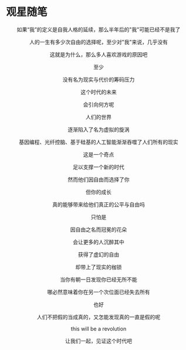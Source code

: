 # 观星随笔
<center>
如果“我”的定义是自我人格的延续，那么半年后的"我"可能已经不是我了

人的一生有多少次自由的选择呢，至少对"我"来说，几乎没有

这就是为什么，那么多人喜欢游戏的原因吧

至少

没有名为现实与代价的筹码压力

这个时代的未来

会引向何方呢

人们的世界

逐渐陷入了名为虚拟的旋涡

基因编程、光纤控脑、基于硅基的人工智能渐渐吞噬了人们所有的现实

这是一个奇点

足以支撑一个新的时代

然而他们因自由而选择了你

但你的成长

真的能够带来给他们真正的公平与自由吗

只怕是

因自由之名而冠冕的花朵

会让更多的人沉醉其中

获得了虚幻的自由

却带上了现实的枷锁 

当你有朝一日发现你已经无所不能

哪必然意味着你在另一个次位面已经失去所有

也好

人们不把假的当成真的，又怎能发现真的一直是假的呢

this will be a revolution

让我们一起，见证这个时代吧
</center >
